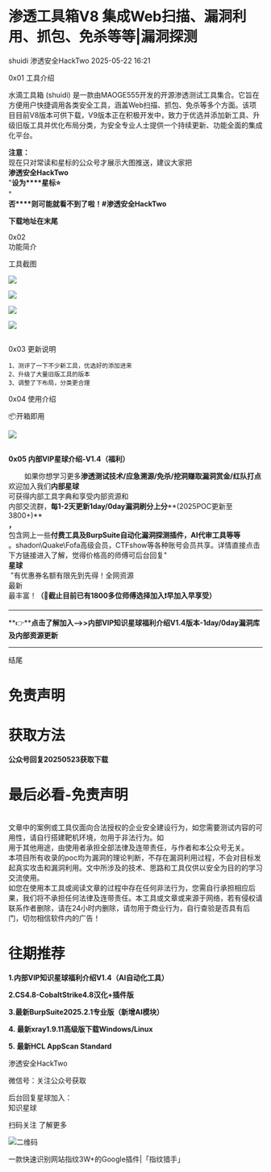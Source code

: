 #  渗透工具箱V8 集成Web扫描、漏洞利用、抓包、免杀等等|漏洞探测   
shuidi  渗透安全HackTwo   2025-05-22 16:21  
  
0x01 工具介绍  
  
  
水滴工具箱 (shuidi) 是一款由MAOGE555开发的开源渗透测试工具集合。它旨在方便用户快捷调用各类安全工具，涵盖Web扫描、抓包、免杀等多个方面。该项目目前V8版本可供下载，V9版本正在积极开发中，致力于优选并添加新工具、升级旧版工具并优化布局分类，为安全专业人士提供一个持续更新、功能全面的集成化平台。  
  
**注意：**  
现在只对常读和星标的公众号才展示大图推送，建议大家把  
**渗透安全HackTwo**  
"**设为****星标⭐️**  
"  
**否****则可能就看不到了啦！#渗透安全HackTwo**  
  
**下载地址在末尾**  
  
0x02   
功能简介  
  
  
工具截图  
  
![](https://mmbiz.qpic.cn/sz_mmbiz_png/RjOvISzUFq54HJkwvzmNNNbk5vmWx13zqx86ps8kk3cicB684fytGYMUcYOJbWS05NpS8rpo0ATHibE8lK0oNUFg/640?wx_fmt=png&from=appmsg "")  
  
![](https://mmbiz.qpic.cn/sz_mmbiz_png/RjOvISzUFq54HJkwvzmNNNbk5vmWx13zd7tYPhReiax8VibrtY9u80uiap18q4VaxV8X9etaHSfbkfs9EvXjHaG8Q/640?wx_fmt=png&from=appmsg "")  
  
![](https://mmbiz.qpic.cn/sz_mmbiz_png/RjOvISzUFq54HJkwvzmNNNbk5vmWx13zu7f1KAzSSGqFfxFxO8V9T3r3yiacMhWy1UtuVNiacFRbPgU5uIRqEXew/640?wx_fmt=png&from=appmsg "")  
  
![](https://mmbiz.qpic.cn/sz_mmbiz_png/RjOvISzUFq54HJkwvzmNNNbk5vmWx13znaEYDX4HyUTZ8ysJfyN3sL6JYDribMmtCzdco2Ricez4EUUUVLFIYZRw/640?wx_fmt=png&from=appmsg "")  
##   
  
0x03 更新说明  
```
1、测评了一下不少新工具，优选好的添加进来
2、升级了大量旧版工具的版本
3、调整了下布局，分类更合理
```  
  
  
0x04 使用介绍  
  
📦开箱即用  
  
![](https://mmbiz.qpic.cn/sz_mmbiz_png/RjOvISzUFq54HJkwvzmNNNbk5vmWx13zHZUyAwntqhVF5VTbFN3Aiarr1Bjh9JdSkIu6FWzqjFWiaxmCDVp5icWGQ/640?wx_fmt=png&from=appmsg "")  
##   
  
**0x05 内部VIP星球介绍-V1.4（福利）**  
  
        如果你想学习更多**渗透测试技术/应急溯源/免杀/挖洞赚取漏洞赏金/红队打点**  
欢迎加入我们**内部星球**  
可获得内部工具字典和享受内部资源和  
内部交流群，**每1-2天更新1day/0day漏洞刷分上分****(2025POC更新至3800+)**  
**，**  
包含网上一些**付费****工具及BurpSuite自动化漏****洞探测插件，AI代审工具等等**  
。shadon\Quake\Fofa高级会员，CTFshow等各种账号会员共享。详情直接点击下方链接进入了解，觉得价格高的师傅可后台回复"   
**星球**  
 "有优惠券名额有限先到先得！全网资源  
最新  
最丰富！**（🤙截止目前已有1800多位师傅选择加入❗️早加入早享受）**  
  
****  
  
**👉****点击了解加入-->>内部VIP知识星球福利介绍V1.4版本-1day/0day漏洞库及内部资源更新**  
  
****  
  
  
结尾  
  
# 免责声明  
  
  
# 获取方法  
  
  
**公众号回复20250523获取下载**  
  
# 最后必看-免责声明  
  
  
      
文章中的案例或工具仅面向合法授权的企业安全建设行为，如您需要测试内容的可用性，请自行搭建靶机环境，勿用于非法行为。如  
用于其他用途，由使用者承担全部法律及连带责任，与作者和本公众号无关。  
本项目所有收录的poc均为漏洞的理论判断，不存在漏洞利用过程，不会对目标发起真实攻击和漏洞利用。文中所涉及的技术、思路和工具仅供以安全为目的的学习交流使用。  
如您在使用本工具或阅读文章的过程中存在任何非法行为，您需自行承担相应后果，我们将不承担任何法律及连带责任。本工具或文章或来源于网络，若有侵权请联系作者删除，请在24小时内删除，请勿用于商业行为，自行查验是否具有后门，切勿相信软件内的广告！  
  
  
  
# 往期推荐  
  
  
**1.内部VIP知识星球福利介绍V1.4（AI自动化工具）**  
  
**2.CS4.8-CobaltStrike4.8汉化+插件版**  
  
**3.最新BurpSuite2025.2.1专业版（新增AI模块）**  
  
**4. 最新xray1.9.11高级版下载Windows/Linux**  
  
**5. 最新HCL AppScan Standard**  
  
  
渗透安全HackTwo  
  
微信号：关注公众号获取  
  
后台回复星球加入：  
知识星球  
  
扫码关注 了解更多  
  
![](https://mmbiz.qpic.cn/sz_mmbiz_png/RjOvISzUFq6qFFAxdkV2tgPPqL76yNTw38UJ9vr5QJQE48ff1I4Gichw7adAcHQx8ePBPmwvouAhs4ArJFVdKkw/640?wx_fmt=png "二维码")  
  
  
  
一款快速识别网站指纹3W+的Google插件|「指纹猎手」  
  
